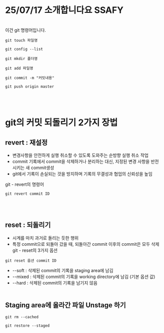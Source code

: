 # 25/07/17 소개합니다요 SSAFY 
<br>이건 git 명령어입니다. 
```git
git touch 파일명
```
```git
git config --list 
```
```git
git mkdir 폴더명
```
```git
git add 파일명
```
```git
git commit -m "커밋내용"
```
```git
git push origin master
```
<br><br>
# git의 커밋 되돌리기 2가지 장법
## revert : 재설정
- 변경사항을 안전하게 실행 취소할 수 있도록 도와주는 순방향 실행 취소 작업
- commit 기록에서 commit을 삭제하거나 분리하는 대신, 지정된 변경 사항을 반전시키는 새 commit생성
- git에서 기록이 손실되는 것을 방지하며 기록의 무결성과 협업의 신뢰성을 높임

git - revert의 명령어 <br>
```
git revert commit ID
```
<br><br>
## reset : 되돌리기
- 시계를 마치 과거로 돌리는 듯한 행위
- 특정 commit으로 되돌아 갔을 때, 되돌아간 commit 이후의 commit은 모두 삭제
git - reset의 3가지 옵션<br>
```
git reset 옵션 commit ID
```
- --soft : 삭제된 commit의 기록을 staging area에 남김
- --mixed : 삭제된 commit의 기록을 working directory에 남김 (기본 옵션 값)
- --hard : 삭제된 commit의 기록을 남기지 않음
<br><br>
## Staging area에 올라간 파일 Unstage 하기

```
git rm --cached
```
```
git restore --staged
```
